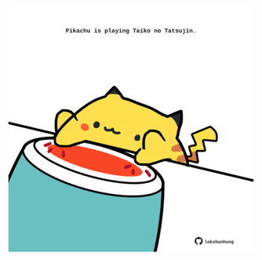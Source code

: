 <!-- built at 28/06/2024, 15:00:50 UTC -->
<p align="center">
  <img width="500" height="500" src="./ReadmeImage.svg">
</p>
